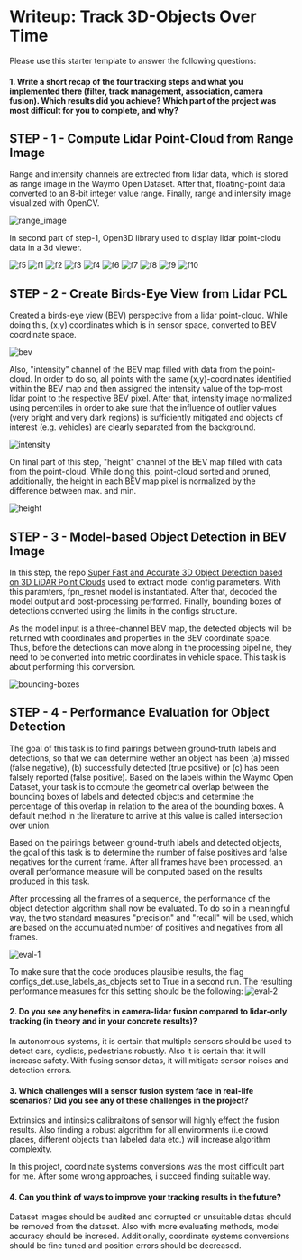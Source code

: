 # Writeup: Track 3D-Objects Over Time

Please use this starter template to answer the following questions:

#### 1. Write a short recap of the four tracking steps and what you implemented there (filter, track management, association, camera fusion). Which results did you achieve? Which part of the project was most difficult for you to complete, and why?
## STEP - 1 - Compute Lidar Point-Cloud from Range Image
Range and intensity channels are extrected from lidar data, which is stored as range image in the Waymo Open Dataset. After that, floating-point data converted to an 8-bit integer value range. Finally, range and intensity image visualized with OpenCV.

![range_image](./img/range_image_screenshot_22.08.2022.png)


In second part of step-1, Open3D library used to display lidar point-clodu data in a 3d viewer.

![f5](./img/f5.PNG)
![f1](./img/f1.PNG)
![f2](./img/f2.PNG)
![f3](./img/f3.PNG)
![f4](./img/f4.PNG)
![f6](./img/f6.PNG)
![f7](./img/f7.PNG)
![f8](./img/f8.PNG)
![f9](./img/f9.PNG)
![f10](./img/f10.PNG)


## STEP - 2 - Create Birds-Eye View from Lidar PCL
Created a birds-eye view (BEV) perspective from a lidar point-cloud. While doing this, (x,y) coordinates which is in sensor space, converted to BEV coordinate space.

![bev](./img/bev.PNG)

Also, "intensity" channel of the BEV map filled with data from the point-cloud. In order to do so, all points with the same (x,y)-coordinates identified within the BEV map and then assigned the intensity value of the top-most lidar point to the respective BEV pixel. After that, intensity image normalized using percentiles in order to ake sure that the influence of outlier values (very bright and very dark regions) is sufficiently mitigated and objects of interest (e.g. vehicles) are clearly separated from the background.

![intensity](./img/img_intensity_screenshot_22.08.2022.png)

On final part of this step, "height" channel of the BEV map filled with data from the point-cloud. While doing this, point-cloud sorted and pruned, additionally, the height in each BEV map pixel is normalized by the difference between max. and min.

![height](./img/img_height.PNG)


## STEP - 3 - Model-based Object Detection in BEV Image
In this step, the repo [Super Fast and Accurate 3D Object Detection based on 3D LiDAR Point Clouds](https://github.com/maudzung/SFA3D) used to extract model config parameters. With this paramters, fpn_resnet model is instantiated. After that, decoded the model output and post-processing performed. Finally, bounding boxes of detections converted using the limits in the configs structure.

As the model input is a three-channel BEV map, the detected objects will be returned with coordinates and properties in the BEV coordinate space. Thus, before the detections can move along in the processing pipeline, they need to be converted into metric coordinates in vehicle space. This task is about performing this conversion.

![bounding-boxes](./img/3d-bounding-boxes.png)


## STEP - 4 - Performance Evaluation for Object Detection

The goal of this task is to find pairings between ground-truth labels and detections, so that we can determine wether an object has been (a) missed (false negative), (b) successfully detected (true positive) or (c) has been falsely reported (false positive). Based on the labels within the Waymo Open Dataset, your task is to compute the geometrical overlap between the bounding boxes of labels and detected objects and determine the percentage of this overlap in relation to the area of the bounding boxes. A default method in the literature to arrive at this value is called intersection over union.

Based on the pairings between ground-truth labels and detected objects, the goal of this task is to determine the number of false positives and false negatives for the current frame. After all frames have been processed, an overall performance measure will be computed based on the results produced in this task.

After processing all the frames of a sequence, the performance of the object detection algorithm shall now be evaluated. To do so in a meaningful way, the two standard measures "precision" and "recall" will be used, which are based on the accumulated number of positives and negatives from all frames.

![eval-1](./img/1.PNG)


To make sure that the code produces plausible results, the flag configs_det.use_labels_as_objects set to True in a second run. The resulting performance measures for this setting should be the following:
![eval-2](./img/2.PNG)


#### 2. Do you see any benefits in camera-lidar fusion compared to lidar-only tracking (in theory and in your concrete results)? 
In autonomous systems, it is certain that multiple sensors should be used to detect cars, cyclists, pedestrians robustly. Also it is certain that it will increase safety. With fusing sensor datas, it will mitigate sensor noises and detection errors. 

#### 3. Which challenges will a sensor fusion system face in real-life scenarios? Did you see any of these challenges in the project?
Extrinsics and intinsics calibraitons of sensor will highly effect the fusion results. Also finding a robust algorithm for all environments (i.e crowd places, different objects than labeled data etc.) will increase algorithm complexity.

In this project, coordinate systems conversions was the most difficult part for me. After some wrong approaches, i succeed finding suitable way.

#### 4. Can you think of ways to improve your tracking results in the future?
Dataset images should be audited and corrupted or unsuitable datas should be removed from the dataset. Also with more evaluating methods, model accuracy should be incresed. Additionally, coordinate systems conversions should be fine tuned and position errors should be decreased. 
